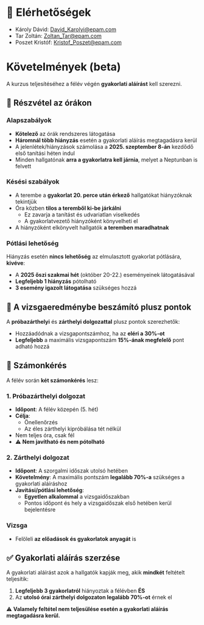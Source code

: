 # 📧 Elérhetőségek
- Károly Dávid: David_Karolyi@epam.com
- Tar Zoltán: Zoltan_Tar@epam.com
- Poszet Kristóf: Kristof_Poszet@epam.com

# Követelmények (beta)

A kurzus teljesítéséhez a félév végén **gyakorlati aláírást** kell szerezni.

## 📅 Részvétel az órákon

### Alapszabályok
- **Kötelező** az órák rendszeres látogatása
- **Háromnál több hiányzás** esetén a gyakorlati aláírás megtagadásra kerül
- A jelenlétek/hiányzások számolása a **2025. szeptember 8-án** kezdődő első tanítási héten indul
- Minden hallgatónak **arra a gyakorlatra kell járnia**, melyet a Neptunban is felvett

### Késési szabályok
- A terembe a **gyakorlat 20. perce után érkező** hallgatókat hiányzóknak tekintjük
- Óra közben **tilos a teremből ki-be járkálni** 
  - Ez zavarja a tanítást és udvariatlan viselkedés
  - A gyakorlatvezető hiányzóként könyvelheti el
- A hiányzóként elkönyvelt hallgatók **a teremben maradhatnak**

### Pótlási lehetőség
Hiányzás esetén **nincs lehetőség** az elmulasztott gyakorlat pótlására, **kivéve**:
- A **2025 őszi szakmai hét** (október 20-22.) eseményeinek látogatásával
- **Legfeljebb 1 hiányzás** pótolható
- **3 esemény igazolt látogatása** szükséges hozzá

## 🎯 A vizsgaeredménybe beszámító plusz pontok

A **próbazárthelyi** és **zárthelyi dolgozattal** plusz pontok szerezhetők:
- Hozzáadódnak a vizsgapontszámhoz, ha az **eléri a 30%-ot**
- **Legfeljebb** a maximális vizsgapontszám **15%-ának megfelelő** pont adható hozzá

## 📝 Számonkérés

A félév során **két számonkérés** lesz:

### 1. Próbazárthelyi dolgozat
- **Időpont**: A félév közepén (5. hét)
- **Célja**: 
  - Önellenőrzés
  - Az éles zárthelyi kipróbálása tét nélkül
- Nem teljes óra, csak fél
- ⚠️ **Nem javítható és nem pótolható**

### 2. Zárthelyi dolgozat
- **Időpont**: A szorgalmi időszak utolsó hetében
- **Követelmény**: A maximális pontszám **legalább 70%-a** szükséges a gyakorlati aláíráshoz
- **Javítási/pótlási lehetőség**: 
  - **Egyetlen alkalommal** a vizsgaidőszakban
  - Pontos időpont és hely a vizsgaidőszak első hetében kerül bejelentésre

### Vizsga
- Felöleli **az előadások és gyakorlatok anyagát** is

## ✅ Gyakorlati aláírás szerzése

A gyakorlati aláírást azok a hallgatók kapják meg, akik **mindkét** feltételt teljesítik:

1. **Legfeljebb 3 gyakorlatról** hiányoztak a félévben **ÉS**
2. Az **utolsó órai zárthelyi dolgozaton legalább 70%-ot** érnek el

⚠️ **Valamely feltétel nem teljesülése esetén a gyakorlati aláírás megtagadásra kerül.**